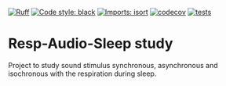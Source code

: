 [![Ruff](https://img.shields.io/endpoint?url=https://raw.githubusercontent.com/astral-sh/ruff/main/assets/badge/v2.json)](https://github.com/astral-sh/ruff)
[![Code style: black](https://img.shields.io/badge/code%20style-black-000000.svg)](https://github.com/psf/black)
[![Imports: isort](https://img.shields.io/badge/%20imports-isort-%231674b1?style=flat&labelColor=ef8336)](https://pycqa.github.io/isort/)
[![codecov](https://codecov.io/gh/fcbg-hnp-meeg/eeg-resp-audio-sleep/graph/badge.svg?token=nalw3f1s1X)](https://codecov.io/gh/fcbg-hnp-meeg/eeg-resp-audio-sleep)
[![tests](https://github.com/fcbg-hnp-meeg/eeg-resp-audio-sleep/actions/workflows/pytest.yaml/badge.svg?branch=main)](https://github.com/fcbg-hnp-meeg/eeg-resp-audio-sleep/actions/workflows/pytest.yaml)

# Resp-Audio-Sleep study

Project to study sound stimulus synchronous, asynchronous and isochronous with
the respiration during sleep.
